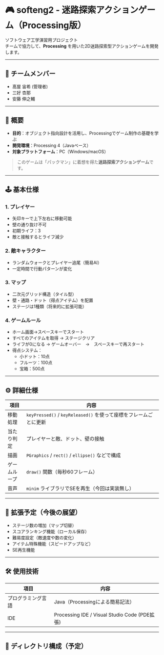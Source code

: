 # 🎮 softeng2 - 迷路探索アクションゲーム（Processing版）

ソフトウェア工学演習用プロジェクト  
チームで協力して、**Processing** を用いた2D迷路探索型アクションゲームを開発します。

---

## 👥 チームメンバー

- 髙屋 宙希  (管理者)
- 三好 杏那  
- 安藤 伸之輔  

---

## 📝 概要

- **目的**：オブジェクト指向設計を活用し、Processingでゲーム制作の基礎を学ぶ  
- **開発環境**：Processing 4（Javaベース）  
- **対象プラットフォーム**：PC（Windows/macOS）  

> このゲームは「パックマン」に着想を得た**迷路探索アクションゲーム**です。

---

## 🕹️ 基本仕様

### 1. プレイヤー
- 矢印キーで上下左右に移動可能  
- 壁の通り抜け不可  
- 初期ライフ：3  
- 敵と接触するとライフ減少  

### 2. 敵キャラクター
- ランダムウォークとプレイヤー追尾（簡易AI）  
- 一定時間で行動パターンが変化  

### 3. マップ
- 二次元グリッド構造（タイル型）  
- 壁・通路・ドット（得点アイテム）を配置  
- ステージは1種類（将来的に拡張可能）  

### 4. ゲームルール
- ホーム画面→スペースキーでスタート
- すべてのアイテムを取得 → ステージクリア  
- ライフが0になる → ゲームオーバー　→　スペースキーで再スタート
- 得点システム：
  - 小ドット：10点  
  - フルーツ：100点
  - 宝箱：500点

---

## ⚙️ 詳細仕様

| 項目         | 内容                                                                 |
|--------------|----------------------------------------------------------------------|
| 移動処理     | `keyPressed()` / `keyReleased()` を使って座標をフレームごとに更新    　  |
| 当たり判定   | プレイヤーと敵、ドット、壁の接触　　　　　　　　　　　　　　　　　　　　    |
| 描画         | `PGraphics` / `rect()` / `ellipse()` などで構成                       |
| ゲームループ | `draw()` 関数（毎秒60フレーム）                                         |
| 音声         | `minim` ライブラリでSEを再生（今回は実装無し）                          |

---

## 🚀 拡張予定（今後の展望）

- ステージ数の増加（マップ切替）  
- スコアランキング機能（ローカル保存）  
- 難易度設定（敵速度や数の変化）  
- アイテム特殊機能（スピードアップなど）
- SE再生機能

---

## 🛠️ 使用技術

| 項目               | 内容                                          |
|-------------------|-----------------------------------------------|
| プログラミング言語  | Java（Processingによる簡易記法）               |
| IDE               | Processing IDE / Visual Studio Code (PDE拡張) |

---

## 📁 ディレクトリ構成（予定）

